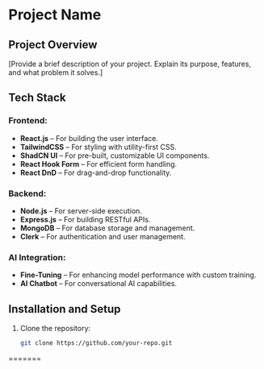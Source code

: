 
# Project Name

## Project Overview
[Provide a brief description of your project. Explain its purpose, features, and what problem it solves.]

## Tech Stack

### Frontend:
- **React.js** – For building the user interface.
- **TailwindCSS** – For styling with utility-first CSS.
- **ShadCN UI** – For pre-built, customizable UI components.
- **React Hook Form** – For efficient form handling.
- **React DnD** – For drag-and-drop functionality.

### Backend:
- **Node.js** – For server-side execution.
- **Express.js** – For building RESTful APIs.
- **MongoDB** – For database storage and management.
- **Clerk** – For authentication and user management.

### AI Integration:
- **Fine-Tuning** – For enhancing model performance with custom training.
- **AI Chatbot** – For conversational AI capabilities.

## Installation and Setup
1. Clone the repository:
   ```bash
   git clone https://github.com/your-repo.git
=======


